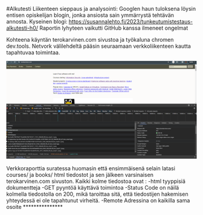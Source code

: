 #Alkutesti
Liikenteen sieppaus ja analysointi:
Googlen haun tuloksena löysin entisen opiskelijan blogin, jonka ansiosta sain ymmärrystä tehtävän annosta. 
Kyseinen blogi: https://susannalehto.fi/2023/tunkeutumistestaus-alkutesti-h0/
Raportin lyhyteen vaikutti GitHub kanssa ilmeneet ongelmat

Kohteena käyntän terokarvinen.com sivustoa ja työkaluna chromen dev.tools.
Netvork välilehdeltä pääsin seuraamaan verkkoliikenteen kautta tapahtuvaa toimintaa.

![alt text](./image/teropage1.png)


Verkkoraporttia suratessa huomasin että ensimmäisenä selain latasi courses/ ja books/ html tiedostot ja sen jälkeen varsinaisen terokarvinen.com sivuston. 
Kaikki kolme tiedostoa ovat :
-html tyyppisiä dokumentteja
-GET pyyntöä käyttävä toimintoa
-Status Code on näilä kolmella tiedostolla on 200, mikä taroittaa sitä, että tiedostijen hakemisen yhteydessä ei ole tapahtunut virheitä.
-Remote Adressina on kaikilla sama osoite ***************













